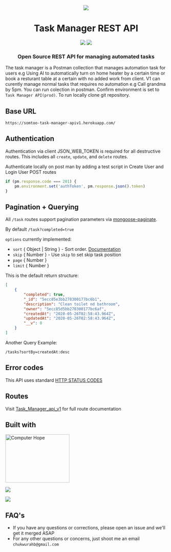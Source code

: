 <p align="center"><img src="https://4.bp.blogspot.com/-FI8LE3KC1H8/WDvw2uR0rKI/AAAAAAAAAMw/YDI8HnCXIB0kAED48pTMrjJh3sSZksTbgCLcB/s1600/Project%2BManagement%2B-%2Bfreewallpaperimage.xyz%2B.jpg"></p>

<h1 align="center">Task Manager REST API</h1>

<p align="center">
<a href="https://circleci.com/gh/r-spacex/SpaceX-API"><img src="https://img.shields.io/circleci/project/github/r-spacex/SpaceX-API/master.svg?style=flat-square"></a>
<a href="https://en.wikipedia.org/wiki/Representational_state_transfer"><img src="https://img.shields.io/badge/interface-REST-brightgreen.svg?longCache=true&style=flat-square"></a>
</p>

<h3 align="center">Open Source REST API for managing automated tasks</h3>

The task manager is a Postman collection that manages automation task for users e.g Using AI to automatically turn on home heater by a certain time or book a resturant table at a certain with no added work from client. V1 can curently manage normal tasks that requires no automation e.g Call grandma by 5pm.
You can run colection in postman. Confirm environment is set to `Task Manager API(prod)`. To run locally clone git repository.

## Base URL

`https://somtoo-task-manager-apiv1.herokuapp.com/`

## Authentication

Authentication via client JSON_WEB_TOKEN is required for all destructive routes. This includes all `create`, `update`, and `delete` routes.

Authenticate locally on post man by adding a test script in Create User and Login User POST routes

```javascript
if (pm.response.code === 201) {
    pm.environment.set('authToken', pm.response.json().token)
}
```


## Pagination + Querying

All `/task` routes support pagination parameters via [mongoose-paginate](https://github.com/aravindnc/mongoose-paginate-v2).

By default `/task?completed=true`


`options` currently implemented:  

  - `sort` { Object | String } - Sort order. [Documentation](http://mongoosejs.com/docs/api.html#query_Query-sort)
  - `skip` { Number } - Use `skip` to set skip task position
  - `page` { Number }
  - `limit` { Number }


This is the default return structure:
```json
[
    {
        "completed": true,
        "_id": "5ecc85e3bb278300177bc6b1",
        "description": "Clean toilet nd bathroom",
        "owner": "5ecc85d5bb278300177bc6af",
        "createdAt": "2020-05-26T02:58:43.964Z",
        "updatedAt": "2020-05-26T02:58:43.964Z",
        "__v": 0
    }
]
```
Another Query Example:
 
    /tasks?sortBy=createdAt:desc

## Error codes
This API uses standard [HTTP STATUS CODES](https://httpstatuses.com/)

## Routes
Visit  [Task_Manager_api_v1](https://documenter.getpostman.com/view/4362857/SztK35Rc?version=latest) for full route documentation


## Built with
<p>
<img src="https://i.morioh.com/8c8203b86e.png" width="200" height="150" alt="Computer Hope">
</p>
<p><img src="https://img.icons8.com/color/144/000000/nodejs.png"/></p>
<p><img src="https://img.icons8.com/color/144/000000/mongodb.png"/></p>




## FAQ's
* If you have any questions or corrections, please open an issue and we'll get it merged ASAP
* For any other questions or concerns, just shoot me an email `chukwurahb@gmail.com`

